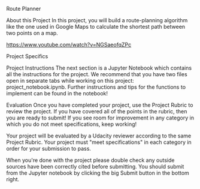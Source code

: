 Route Planner

About this Project
In this project, you will build a route-planning algorithm like the one used in Google Maps to calculate the shortest path between two points on a map.

https://www.youtube.com/watch?v=NGSaeofqZPc

Project Specifics

Project Instructions
The next section is a Jupyter Notebook which contains all the instructions for the project. We recommend that you have two files open in separate tabs while working on this project: project_notebook.ipynb. Further instructions and tips for the functions to implement can be found in the notebook!

Evaluation
Once you have completed your project, use the Project Rubric to review the project. If you have covered all of the points in the rubric, then you are ready to submit! If you see room for improvement in any category in which you do not meet specifications, keep working!

Your project will be evaluated by a Udacity reviewer according to the same Project Rubric. Your project must "meet specifications" in each category in order for your submission to pass.

When you're done with the project please double check any outside sources have been correctly cited before submitting. You should submit from the Jupyter notebook by clicking the big Submit button in the bottom right.
